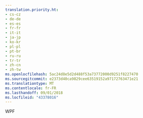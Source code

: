```yaml
---
translation.priority.ht:
- cs-cz
- de-de
- es-es
- fr-fr
- it-it
- ja-jp
- ko-kr
- pl-pl
- pt-br
- ru-ru
- tr-tr
- zh-cn
- zh-tw
ms.openlocfilehash: 5ac24d8e5d2d488f53a73772000d9251f8227470
ms.sourcegitcommit: e2373d40ca9829cee63519152a97172763471e21
ms.translationtype: MT
ms.contentlocale: fr-FR
ms.lasthandoff: 09/01/2018
ms.locfileid: "43378016"
---
```

WPF